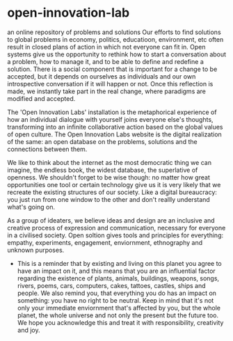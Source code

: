 # open-innovation-lab
an online repository of problems and solutions
Our efforts to find solutions to global problems in economy, politics, educatioon, environment, etc often result in closed plans of action in which not everyone can fit in. Open systems give us the opportunity to rethink how to start a conversation about a problem, how to manage it, and to be able to define and redefine a solution. There is a social component that is important for a change to be accepted, but it depends on ourselves as individuals and our own introspective conversation if it will happen or not. Once this reflection is made, we instantly take part in the real change, where paradigms are modified and accepted.

The 'Open Innovation Labs' installation is the metaphorical experience of how an individual dialogue with yourself joins everyone else's thoughts, transforming into an infinite collaborative action based on the global values of open culture. The Open Innovation Labs website is the digital realization of the same: an open database on the problems, solutions and the connections between them.

We like to think about the internet as the most democratic thing we can imagine, the endless book, the widest database, the superlative of openness. We shouldn't forget to be wise though: no matter how great opportunities one tool or certain technology give us it is very likely that we recreate the existing structures of our society. Like a digital bureaucracy: you just run from one window to the other and don't reallly understand what's going on.

As a group of ideaters, we believe ideas and design are an inclusive and creative process of expression and communication, necessary for everyone in a civilised society. Open soltion gives tools and principles for everything: empathy, experiments, engagement, enviornment, ethnography and unknown purposes.

* This is a reminder that by existing and living on this planet you agree to have an impact on it, and this means that you are an influential factor regarding the existence of plants, animals, buildings, weapons, songs, rivers, poems, cars, computers, cakes, tattoes, castles, ships and people. We also remind you, that everything you do has an impact on something: you have no right to be neutral. Keep in mind that it's not only  your immediate enviornment that's affected by you, but the whole planet, the whole universe and not only the present but the future too. We hope you acknowledge this and treat it with responsibility, creativity and joy.
